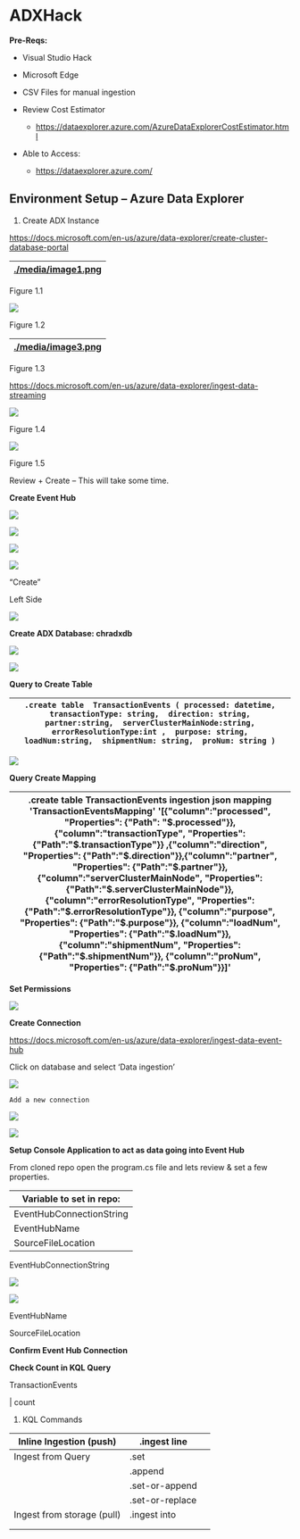 ADXHack
=======

**Pre-Reqs:**

-   Visual Studio Hack

-   Microsoft Edge

-   CSV Files for manual ingestion

-   Review Cost Estimator

    -   <https://dataexplorer.azure.com/AzureDataExplorerCostEstimator.html>

-   Able to Access:

    -   <https://dataexplorer.azure.com/>

Environment Setup – Azure Data Explorer
---------------------------------------

1.  Create ADX Instance

<https://docs.microsoft.com/en-us/azure/data-explorer/create-cluster-database-portal>

| [./media/image1.png](./media/image1.png) |
|------------------------------------------|


Figure 1.1

![](media/f2d35f27724316d58dccf6359af97268.png)

Figure 1.2

| [./media/image3.png](./media/image3.png) |
|------------------------------------------|


Figure 1.3

<https://docs.microsoft.com/en-us/azure/data-explorer/ingest-data-streaming>

![](media/51e9128b17c3d8a48c8794cda845b438.png)

Figure 1.4

![](media/50da04743cd51d1c2094237a9f40fb71.png)

Figure 1.5

Review + Create – This will take some time.

**Create Event Hub**

![](media/f0d5dcca885b7f549c6fc222491b5cf3.png)

![](media/ba022629e8223a7be8d9584da42825dc.png)

![](media/ee7063cef8628fc1604c14d1de77b941.png)

![](media/1b1c2281dc25b75e828e7177dd4b852c.png)

“Create”

Left Side

![](media/274944d6f153042ac5ceffb05fee29fd.png)

**Create ADX Database: chradxdb**

![](media/8f603be88039a17a2dccba762a359cdc.png)

![](media/c13e9416344aeaf3408c4b43a45e4f18.png)

**Query to Create Table**

| `.create table  TransactionEvents ( processed: datetime,  transactionType: string,  direction: string,  partner:string,  serverClusterMainNode:string,  errorResolutionType:int ,  purpose: string,  loadNum:string,  shipmentNum: string,  proNum: string )` |
|---------------------------------------------------------------------------------------------------------------------------------------------------------------------------------------------------------------------------------------------------------------|


![](media/c995d59386564f9be05481a8b7436638.png)

**Query Create Mapping**

| .create table TransactionEvents ingestion json mapping 'TransactionEventsMapping' '[{"column":"processed", "Properties": {"Path": "\$.processed"}},{"column":"transactionType", "Properties": {"Path":"\$.transactionType"}} ,{"column":"direction", "Properties": {"Path":"\$.direction"}},{"column":"partner", "Properties": {"Path":"\$.partner"}}, {"column":"serverClusterMainNode", "Properties": {"Path":"\$.serverClusterMainNode"}}, {"column":"errorResolutionType", "Properties": {"Path":"\$.errorResolutionType"}}, {"column":"purpose", "Properties": {"Path":"\$.purpose"}}, {"column":"loadNum", "Properties": {"Path":"\$.loadNum"}}, {"column":"shipmentNum", "Properties": {"Path":"\$.shipmentNum"}}, {"column":"proNum", "Properties": {"Path":"\$.proNum"}}]' |
|-------------------------------------------------------------------------------------------------------------------------------------------------------------------------------------------------------------------------------------------------------------------------------------------------------------------------------------------------------------------------------------------------------------------------------------------------------------------------------------------------------------------------------------------------------------------------------------------------------------------------------------------------------------------------------------------------------------------------------------------------------------------------------------|


**Set Permissions**

![](media/4a032fb62c702a7e55f776bc531ab0eb.png)

**Create Connection**

<https://docs.microsoft.com/en-us/azure/data-explorer/ingest-data-event-hub>

Click on database and select ‘Data ingestion’

![](media/a6c947511686bd988fe802c10ef2358e.png)

`Add a new connection`

![](media/c78e2009ecb9e308e7e50d9599119aa5.png)

![](media/b7c80f3387f8ea589d31c299cb1b034e.png)

**Setup Console Application to act as data going into Event Hub**

From cloned repo open the program.cs file and lets review & set a few
properties.

| Variable to set in repo: |
|--------------------------|
| EventHubConnectionString |
| EventHubName             |
| SourceFileLocation       |

EventHubConnectionString

![](media/c5bcf30e4a36c194b743037e37d84412.png)

![](media/a500918a098bf6832912915bbccd57aa.png)

EventHubName

SourceFileLocation

**Confirm Event Hub Connection**

**Check Count in KQL Query**

TransactionEvents

\| count

1.  KQL Commands

| Inline Ingestion (push)    | .ingest line    |   |
|----------------------------|-----------------|---|
| Ingest from Query          | .set            |   |
|                            | .append         |   |
|                            | .set-or-append  |   |
|                            | .set-or-replace |   |
| Ingest from storage (pull) | .ingest into    |   |
|                            |                 |   |
|                            |                 |   |
